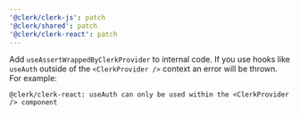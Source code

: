 ```yaml
---
'@clerk/clerk-js': patch
'@clerk/shared': patch
'@clerk/clerk-react': patch
---
```


Add `useAssertWrappedByClerkProvider` to internal code. If you use hooks like `useAuth` outside of the `<ClerkProvider />` context an error will be thrown. For example:

```shell
@clerk/clerk-react: useAuth can only be used within the <ClerkProvider /> component
```
